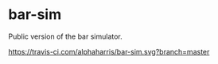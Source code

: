 # bar-sim
Public version of the bar simulator.

https://travis-ci.com/alphaharris/bar-sim.svg?branch=master

